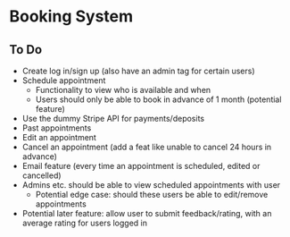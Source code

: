 # Booking System

## To Do

- Create log in/sign up (also have an admin tag for certain users)
- Schedule appointment
  - Functionality to view who is available and when
  - Users should only be able to book in advance of 1 month (potential feature)
- Use the dummy Stripe API for payments/deposits
- Past appointments
- Edit an appointment
- Cancel an appointment (add a feat like unable to cancel 24 hours in advance)
- Email feature (every time an appointment is scheduled, edited or cancelled)
- Admins etc. should be able to view scheduled appointments with user
  - Potential edge case: should these users be able to edit/remove appointments
- Potential later feature: allow user to submit feedback/rating, with an average rating for users logged in

